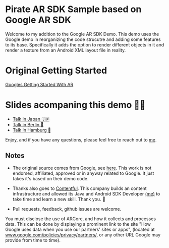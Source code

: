 Pirate AR SDK Sample based on Google AR SDK
===========================================

Welcome to my addition to the Google AR SDK Demo. This demo uses the Google demo in reorganizing the code strucutre and adding some features to its base. Specifically it adds the option to render different objects in it and render a texture from an Android XML layout file in reality.

Original Getting Started
========================

[Googles Getting Started With AR](https://developers.google.com/ar/develop/java/getting-started)


Slides acompaning this demo 🏴‍☠️
=============================

* [Talk in Japan   🇯🇵](https://bit.ly/pirate-ar-japan)
* [Talk in Berlin  🐻](https://bit.ly/pirate-ar-berlin)
* [Talk in Hamburg 🍔](https://bit.ly/pirate-ar-slides)

Enjoy, and if you have any questions, please feel free to reach out to [me](https://twitter.com/mariobodemann).

Notes
-----

* The original source comes from Google, see [here](https://github.com/google-ar/arcore-android-sdk). This work is not endorsed, affiliated, approved or in anyway related to Google. It just takes it's based on their demo code.

* Thanks also goes to [Contentful](www.contentful.com). This company builds an content infrastructure and allowed its Java and Android SDK Developer [(me)](https://twitter.com/mariobodemann) to take time and learn a new skill. Thank you. 💖

* Pull requests, feedback, github issues are welcome.

You must disclose the use of ARCore, and how it collects and processes data.
This can be done by displaying a prominent link to the site
"How Google uses data when you use our partners' sites or apps",
(located at www.google.com/policies/privacy/partners/, or any other URL Google
may provide from time to time).
